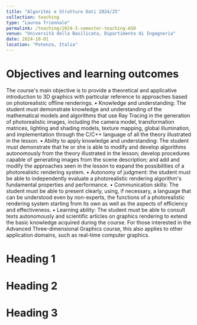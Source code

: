 ```yaml
---
title: "Algoritmi e Strutture Dati 2024/25"
collection: teaching
type: "Laurea Triennale"
permalink: /teaching/2024-I-semester-teaching-ASD
venue: "Università della Basilicata, Dipartimento di Ingegneria"
date: 2024-10-01
location: "Potenza, Italia"
---
```


Objectives and learning outcomes
======
The course's main objective is to provide a theoretical and applicative introduction to 3D graphics with particular reference to approaches based on photorealistic offline renderings.
• Knowledge and understanding: The student must demonstrate knowledge and understanding of the mathematical models and algorithms that use Ray Tracing in the generation of photorealistic images, including the camera model, transformation matrices, lighting and shading models, texture mapping, global illumination, and implementation through the C/C++ language of all the theory illustrated in the lesson.
• Ability to apply knowledge and understanding: The student must demonstrate that he or she is able to modify and develop algorithms autonomously from the theory illustrated in the lesson; develop procedures capable of generating images from the scene description; and add and modify the approaches seen in the lesson to expand the possibilities of a photorealistic rendering system.
• Autonomy of judgment: the student must be able to independently evaluate a photorealistic rendering algorithm's fundamental properties and performance.
• Communication skills: The student must be able to present clearly, using, if necessary, a language that can be understood even by non-experts, the functions of a photorealistic rendering system starting from its own as well as the aspects of efficiency and effectiveness.
• Learning ability: The student must be able to consult texts autonomously and scientific articles on graphics rendering to extend the basic knowledge acquired during the course. For those interested in the Advanced Three-dimensional Graphics course, this also applies to other application domains, such as real-time computer graphics.

Heading 1
======

Heading 2
======

Heading 3
======
